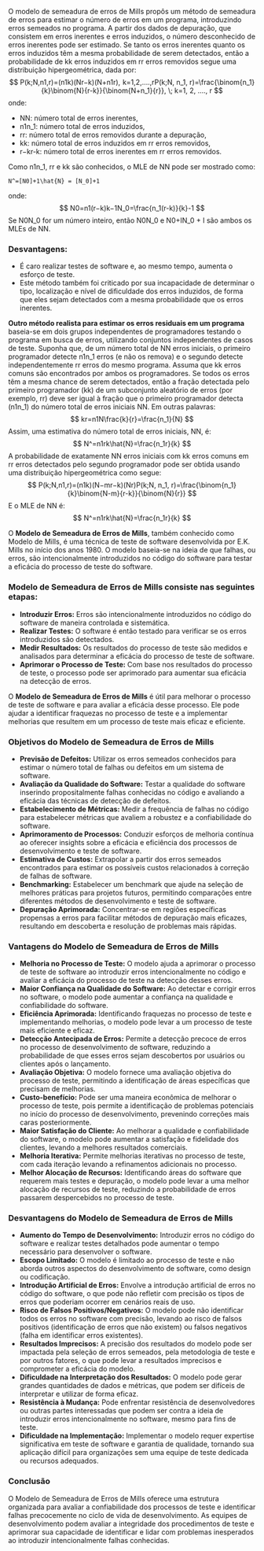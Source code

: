 O modelo de semeadura de erros de Mills propôs um método de semeadura de erros para estimar o número de erros em um programa, introduzindo erros semeados no programa. A partir dos dados de depuração, que consistem em erros inerentes e erros induzidos, o número desconhecido de erros inerentes pode ser estimado. Se tanto os erros inerentes quanto os erros induzidos têm a mesma probabilidade de serem detectados, então a probabilidade de kk erros induzidos em rr erros removidos segue uma distribuição hipergeométrica, dada por:
$$
P(k;N,n1,r)=(n1k)(Nr−k)(N+n1r),  k=1,2,….,rP(k;N, n_1, r)=\frac{\binom{n_1}{k}\binom{N}{r-k}}{\binom{N+n_1}{r}}, \; k=1, 2, …., r
$$
onde:
- NN: número total de erros inerentes,
- n1n_1: número total de erros induzidos,
- rr: número total de erros removidos durante a depuração,
- kk: número total de erros induzidos em rr erros removidos,
- r−kr-k: número total de erros inerentes em rr erros removidos.

Como n1n_1, rr e kk são conhecidos, o MLE de NN pode ser mostrado como:
```
N^=[N0]+1\hat{N} = [N_0]+1
```
onde:
$$
N0=n1(r−k)k−1N_0=\frac{n_1(r-k)}{k}-1
$$
Se N0N_0 for um número inteiro, então N0N_0 e N0+IN_0 + I são ambos os MLEs de NN.

### **Desvantagens:**

- É caro realizar testes de software e, ao mesmo tempo, aumenta o esforço de teste.
- Este método também foi criticado por sua incapacidade de determinar o tipo, localização e nível de dificuldade dos erros induzidos, de forma que eles sejam detectados com a mesma probabilidade que os erros inerentes.

**Outro método realista para estimar os erros residuais em um programa** baseia-se em dois grupos independentes de programadores testando o programa em busca de erros, utilizando conjuntos independentes de casos de teste. Suponha que, de um número total de NN erros iniciais, o primeiro programador detecte n1n_1 erros (e não os remova) e o segundo detecte independentemente rr erros do mesmo programa. Assuma que kk erros comuns são encontrados por ambos os programadores. Se todos os erros têm a mesma chance de serem detectados, então a fração detectada pelo primeiro programador (kk) de um subconjunto aleatório de erros (por exemplo, rr) deve ser igual à fração que o primeiro programador detecta (n1n_1) do número total de erros iniciais NN. Em outras palavras:
$$
kr=n1N\frac{k}{r}=\frac{n_1}{N}
$$
Assim, uma estimativa do número total de erros iniciais, NN, é:
$$
N^=n1rk\hat{N}=\frac{n_1r}{k}
$$
A probabilidade de exatamente NN erros iniciais com kk erros comuns em rr erros detectados pelo segundo programador pode ser obtida usando uma distribuição hipergeométrica como segue:
$$
P(k;N,n1,r)=(n1k)(N−mr−k)(Nr)P(k;N, n_1, r)=\frac{\binom{n_1}{k}\binom{N-m}{r-k}}{\binom{N}{r}}
$$
E o MLE de NN é:
$$
N^=n1rk\hat{N}=\frac{n_1r}{k}
$$

O **Modelo de Semeadura de Erros de Mills**, também conhecido como Modelo de Mills, é uma técnica de teste de software desenvolvida por E.K. Mills no início dos anos 1980. O modelo baseia-se na ideia de que falhas, ou erros, são intencionalmente introduzidos no código do software para testar a eficácia do processo de teste do software.

### **Modelo de Semeadura de Erros de Mills consiste nas seguintes etapas:**

- **Introduzir Erros:** Erros são intencionalmente introduzidos no código do software de maneira controlada e sistemática.
- **Realizar Testes:** O software é então testado para verificar se os erros introduzidos são detectados.
- **Medir Resultados:** Os resultados do processo de teste são medidos e analisados para determinar a eficácia do processo de teste de software.
- **Aprimorar o Processo de Teste:** Com base nos resultados do processo de teste, o processo pode ser aprimorado para aumentar sua eficácia na detecção de erros.

O **Modelo de Semeadura de Erros de Mills** é útil para melhorar o processo de teste de software e para avaliar a eficácia desse processo. Ele pode ajudar a identificar fraquezas no processo de teste e a implementar melhorias que resultem em um processo de teste mais eficaz e eficiente.

### **Objetivos do Modelo de Semeadura de Erros de Mills**

- **Previsão de Defeitos:** Utilizar os erros semeados conhecidos para estimar o número total de falhas ou defeitos em um sistema de software.
- **Avaliação da Qualidade do Software:** Testar a qualidade do software inserindo propositalmente falhas conhecidas no código e avaliando a eficácia das técnicas de detecção de defeitos.
- **Estabelecimento de Métricas:** Medir a frequência de falhas no código para estabelecer métricas que avaliem a robustez e a confiabilidade do software.
- **Aprimoramento de Processos:** Conduzir esforços de melhoria contínua ao oferecer insights sobre a eficácia e eficiência dos processos de desenvolvimento e teste de software.
- **Estimativa de Custos:** Extrapolar a partir dos erros semeados encontrados para estimar os possíveis custos relacionados à correção de falhas de software.
- **Benchmarking:** Estabelecer um benchmark que ajude na seleção de melhores práticas para projetos futuros, permitindo comparações entre diferentes métodos de desenvolvimento e teste de software.
- **Depuração Aprimorada:** Concentrar-se em regiões específicas propensas a erros para facilitar métodos de depuração mais eficazes, resultando em descoberta e resolução de problemas mais rápidas.


### **Vantagens do Modelo de Semeadura de Erros de Mills**

- **Melhoria no Processo de Teste:** O modelo ajuda a aprimorar o processo de teste de software ao introduzir erros intencionalmente no código e avaliar a eficácia do processo de teste na detecção desses erros.
- **Maior Confiança na Qualidade do Software:** Ao detectar e corrigir erros no software, o modelo pode aumentar a confiança na qualidade e confiabilidade do software.
- **Eficiência Aprimorada:** Identificando fraquezas no processo de teste e implementando melhorias, o modelo pode levar a um processo de teste mais eficiente e eficaz.
- **Detecção Antecipada de Erros:** Permite a detecção precoce de erros no processo de desenvolvimento de software, reduzindo a probabilidade de que esses erros sejam descobertos por usuários ou clientes após o lançamento.
- **Avaliação Objetiva:** O modelo fornece uma avaliação objetiva do processo de teste, permitindo a identificação de áreas específicas que precisam de melhorias.
- **Custo-benefício:** Pode ser uma maneira econômica de melhorar o processo de teste, pois permite a identificação de problemas potenciais no início do processo de desenvolvimento, prevenindo correções mais caras posteriormente.
- **Maior Satisfação do Cliente:** Ao melhorar a qualidade e confiabilidade do software, o modelo pode aumentar a satisfação e fidelidade dos clientes, levando a melhores resultados comerciais.
- **Melhoria Iterativa:** Permite melhorias iterativas no processo de teste, com cada iteração levando a refinamentos adicionais no processo.
- **Melhor Alocação de Recursos:** Identificando áreas do software que requerem mais testes e depuração, o modelo pode levar a uma melhor alocação de recursos de teste, reduzindo a probabilidade de erros passarem despercebidos no processo de teste.

### **Desvantagens do Modelo de Semeadura de Erros de Mills**

- **Aumento do Tempo de Desenvolvimento:** Introduzir erros no código do software e realizar testes detalhados pode aumentar o tempo necessário para desenvolver o software.
- **Escopo Limitado:** O modelo é limitado ao processo de teste e não aborda outros aspectos do desenvolvimento de software, como design ou codificação.
- **Introdução Artificial de Erros:** Envolve a introdução artificial de erros no código do software, o que pode não refletir com precisão os tipos de erros que poderiam ocorrer em cenários reais de uso.
- **Risco de Falsos Positivos/Negativos:** O modelo pode não identificar todos os erros no software com precisão, levando ao risco de falsos positivos (identificação de erros que não existem) ou falsos negativos (falha em identificar erros existentes).
- **Resultados Imprecisos:** A precisão dos resultados do modelo pode ser impactada pela seleção de erros semeados, pela metodologia de teste e por outros fatores, o que pode levar a resultados imprecisos e comprometer a eficácia do modelo.
- **Dificuldade na Interpretação dos Resultados:** O modelo pode gerar grandes quantidades de dados e métricas, que podem ser difíceis de interpretar e utilizar de forma eficaz.
- **Resistência à Mudança:** Pode enfrentar resistência de desenvolvedores ou outras partes interessadas que podem ser contra a ideia de introduzir erros intencionalmente no software, mesmo para fins de teste.
- **Dificuldade na Implementação:** Implementar o modelo requer expertise significativa em teste de software e garantia de qualidade, tornando sua aplicação difícil para organizações sem uma equipe de teste dedicada ou recursos adequados.

### **Conclusão**

O Modelo de Semeadura de Erros de Mills oferece uma estrutura organizada para avaliar a confiabilidade dos processos de teste e identificar falhas precocemente no ciclo de vida de desenvolvimento. As equipes de desenvolvimento podem avaliar a integridade dos procedimentos de teste e aprimorar sua capacidade de identificar e lidar com problemas inesperados ao introduzir intencionalmente falhas conhecidas.



